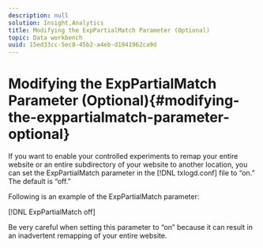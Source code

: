 ```yaml
---
description: null
solution: Insight,Analytics
title: Modifying the ExpPartialMatch Parameter (Optional)
topic: Data workbench
uuid: 15ed33cc-5ec8-45b2-a4eb-d1941962ca9d
---
```


# Modifying the ExpPartialMatch Parameter (Optional){#modifying-the-exppartialmatch-parameter-optional}

If you want to enable your controlled experiments to remap your entire website or an entire subdirectory of your website to another location, you can set the ExpPartialMatch parameter in the [!DNL txlogd.conf] file to “on.” The default is “off.”

Following is an example of the ExpPartialMatch parameter:

[!DNL ExpPartialMatch off]

Be very careful when setting this parameter to “on” because it can result in an inadvertent remapping of your entire website. 
